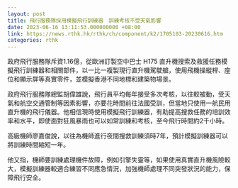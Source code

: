 ```yaml
---
layout: post
title: 飛行服務隊採用模擬飛行訓練器　訓練考核不受天氣影響
date: 2023-06-16 13:11:53.000000000 +08:00
link: https://news.rthk.hk/rthk/ch/component/k2/1705103-20230616.htm
categories: rthk
---
```


政府飛行服務隊斥資1.16億，從歐洲訂製空中巴士 H175 直升機搜索及救援任務模擬飛行訓練器和相關部件，以一比一複製現行直升機駕駛艙，使用飛機操縱桿、座位和顯示屏等真實零件，並模擬香港不同地標和建築物場景。

政府飛行服務隊總監胡偉雄說，飛行員平均每年接受多次考核，以往較被動，受天氣和航空交通管制等因素影響，亦要花時間前往法國受訓，但當地只使用一航民用直升機的飛行儀器。他相信現時使用模擬飛行訓練器，有助提高搜救任務的培訓效率和水平，即使面對狂風暴雨也可以如常訓練和考核，至今飛行時間約2千小時。

高級機師廖嘉俊說，以往為機師進行夜間搜救訓練須時7年，預計模擬訓練器可以將訓練時間縮短一年。

他又指，機師要訓練處理機件故障，例如引擎失靈等，如果使用真實直升機風險較大，模擬訓練器較適合練習不同應急情況，加強機師處理不同突發狀況的能力，保障飛行安全。

